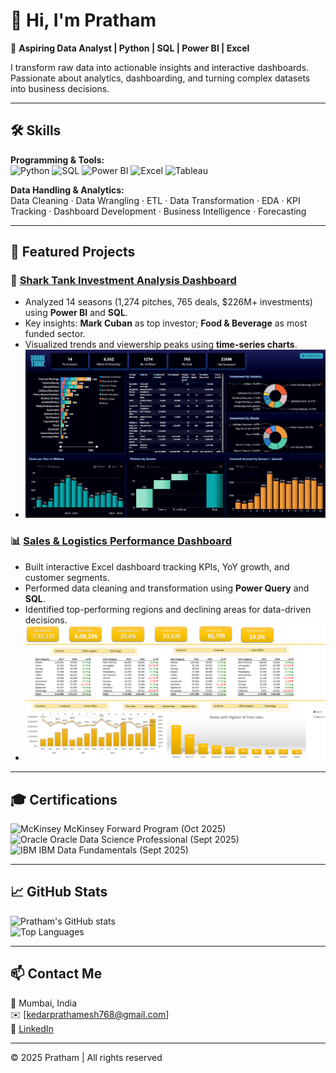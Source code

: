 <!--
GitHub Profile README for Pratham
Modern theme with royal purple, red, and blue accents
-->

# 👋 Hi, I'm Pratham

🎯 **Aspiring Data Analyst | Python | SQL | Power BI | Excel**

I transform raw data into actionable insights and interactive dashboards. Passionate about analytics, dashboarding, and turning complex datasets into business decisions.

---

## 🛠 Skills

**Programming & Tools:**  
![Python](https://img.shields.io/badge/-Python-6A0DAD?style=flat&logo=python&logoColor=white) 
![SQL](https://img.shields.io/badge/-SQL-1E90FF?style=flat&logo=mysql&logoColor=white) 
![Power BI](https://img.shields.io/badge/-Power%20BI-FF4500?style=flat&logo=power-bi&logoColor=black) 
![Excel](https://img.shields.io/badge/-Excel-4B0082?style=flat&logo=microsoft-excel&logoColor=white) 
![Tableau](https://img.shields.io/badge/-Tableau-0000FF?style=flat&logo=tableau&logoColor=white)

**Data Handling & Analytics:**  
Data Cleaning · Data Wrangling · ETL · Data Transformation · EDA · KPI Tracking · Dashboard Development · Business Intelligence · Forecasting  

---

## 🚀 Featured Projects

### 🦈 [Shark Tank Investment Analysis Dashboard](https://tinyurl.com/githubSharkTank)
- Analyzed 14 seasons (1,274 pitches, 765 deals, $226M+ investments) using **Power BI** and **SQL**.  
- Key insights: **Mark Cuban** as top investor; **Food & Beverage** as most funded sector.  
- Visualized trends and viewership peaks using **time-series charts**.  
- ![Shark Tank Dashboard](https://github.com/kedarprathamesh/Shark-Tank-Analysis/blob/main/Shark%20Tank%20Dashboard%20Snapshot.png) 

### 📊 [Sales & Logistics Performance Dashboard](https://tinyurl.com/Sales-and-Logistics)
- Built interactive Excel dashboard tracking KPIs, YoY growth, and customer segments.  
- Performed data cleaning and transformation using **Power Query** and **SQL**.  
- Identified top-performing regions and declining areas for data-driven decisions.  
- ![Sales Dashboard](https://github.com/kedarprathamesh/Sales-Logistics-Performance-Dashboard/blob/main/Sales%20%26%20Logistics%20Performance%20Snapshot.png)

---

## 🎓 Certifications
![McKinsey](https://img.shields.io/badge/-McKinsey-6A0DAD?style=flat&logo=mckinsey&logoColor=white) McKinsey Forward Program (Oct 2025)  
![Oracle](https://img.shields.io/badge/-Oracle-FF0000?style=flat&logo=oracle&logoColor=white) Oracle Data Science Professional (Sept 2025)  
![IBM](https://img.shields.io/badge/-IBM-1E90FF?style=flat&logo=ibm&logoColor=white) IBM Data Fundamentals (Sept 2025)  

---

## 📈 GitHub Stats

![Pratham's GitHub stats](https://github-readme-stats.vercel.app/api?username=kedarprathamesh&show_icons=true&theme=radical)  
![Top Languages](https://github-readme-stats.vercel.app/api/top-langs/?username=kedarprathamesh&layout=compact&theme=radical)  


---

## 📫 Contact Me
📍 Mumbai, India  
✉️ [kedarprathamesh768@gmail.com]  
🔗 [LinkedIn](https://www.linkedin.com/in/prathameshkedar)  

---

© 2025 Pratham | All rights reserved
